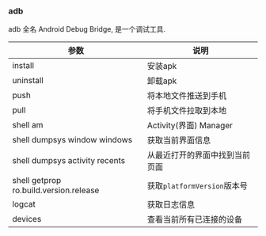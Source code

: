 ### adb

adb 全名 Android Debug Bridge, 是一个调试工具.


|参数|说明|
|---|---|
|install| 安装apk |
|uninstall| 卸载apk |
|push| 将本地文件推送到手机 |
|pull| 将手机文件拉取到本地 |
|shell am| Activity(界面) Manager |
|shell dumpsys window windows| 获取当前界面信息 |
|shell dumpsys activity recents| 从最近打开的界面中找到当前页面 |
|shell getprop ro.build.version.release| 获取`platformVersion`版本号 |
|logcat| 获取日志信息 |
|devices| 查看当前所有已连接的设备 |

